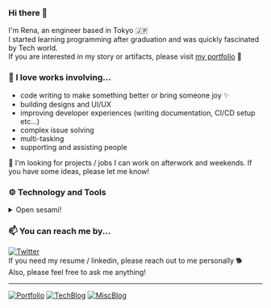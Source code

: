 ### Hi there 🐾
I'm Rena, an engineer based in Tokyo 🇯🇵  
I started learning programming after graduation and was quickly fascinated by Tech world.  
If you are interested in my story or artifacts, please visit [my portfolio](https://renamoo-portfolio.netlify.app/) 🌱

### 🌟 I love works involving...
- code writing to make something better or bring someone joy ✨
- building designs and UI/UX
- improving developer experiences (writing documentation, CI/CD setup etc...)
- complex issue solving
- multi-tasking
- supporting and assisting people

💬 I'm looking for projects / jobs I can work on afterwork and weekends. If you have some ideas, please let me know!

### ⚙️ Technology and Tools

<details>
  <summary>
    Open sesami!
  </summary>
  
  #### Frequently use
![Git](https://img.shields.io/badge/-Git-000000?style=flat&logo=git&logoColor=F05032)
![GitHub](https://img.shields.io/badge/-GitHub-000000?style=flat&logo=github&logoColor=FFFFFF)
![HTML5](https://img.shields.io/badge/-HTML5-000000?style=flat&logo=HTML5)
![CSS3](https://img.shields.io/badge/-CSS3-000000?style=flat&logo=CSS3&logoColor=007ACC)
![Scss](https://img.shields.io/badge/-Scss-000000?style=flat&logo=Sass)
![Node.js](https://img.shields.io/badge/-Node.js-000000?style=flat&logo=node.js&logoColor=339933)
![JavaScript](https://img.shields.io/badge/-JavaScript-000000?style=flat&logo=javascript)
![TypeScript](https://img.shields.io/badge/-TypeScript-000000?style=flat&logo=typescript&logoColor=007ACC)
![GCP(Serverless, Storage)](https://img.shields.io/badge/-GCP(Serverless,Storage)-000000?style=flat&logo=google-cloud)
![Angular](https://img.shields.io/badge/-Angular-000000?style=flat&logo=Angular&logoColor=F05032)

#### Occasionally use
![React](https://img.shields.io/badge/-React-000000?style=flat&logo=React&logoColor=61DAFB)
![SQL](https://img.shields.io/badge/-SQL-000000?style=flat&logo=MySQL)
![Jest](https://img.shields.io/badge/-Jest-000000?style=flat&logo=jest&logoColor=99425B)
![AWS](https://img.shields.io/badge/-AWS(Lambda,S3,APIGateway)-000000?style=flat&logo=amazon-aws&logoColor=F8971C)

#### Have used before / Have learned
![Java](https://img.shields.io/badge/-Java-000000?style=flat&logo=Java&logoColor=007396)
![Java Spring](https://img.shields.io/badge/-Spring-000000?style=flat&logo=spring&logoColor=6DB33F)
![Python3](https://img.shields.io/badge/-Python3-000000?style=flat&logo=python)
![Vue](https://img.shields.io/badge/-Vue-000000?style=flat&logo=Vue.js)
![GraphQL](https://img.shields.io/badge/-GraphQL-000000?style=flat&logo=graphql)

#### Interested in learning
![Rust](https://img.shields.io/badge/-Rust-000000?style=flat&logo=rust)
![Tailwind CSS](https://img.shields.io/badge/-TailwindCSS-000000?style=flat&logo=tailwind-css)
![Polymer](https://img.shields.io/badge/-Polymer-000000?style=flat&logo=polymer-project)
</details>

### 📫 You can reach me by...
<a href="https://twitter.com/Rena_moo" target="_blank"><img alt="Twitter" src="https://img.shields.io/badge/-@rena_moo-20A2F1?style=flat&logo=Twitter&logoColor=FFFFFF"></a>    
If you need my resume / linkedin, please reach out to me personally 🐕  
Also, please feel free to ask me anything!  

---
<a href="https://renamoo-portfolio.netlify.app/" target="_blank"><img alt="Portfolio" src="https://img.shields.io/badge/-Portfolio-B1E0E6?style=flat"></a>
<a href="https://qiita.com/rena_m" target="_blank"><img alt="TechBlog" src="https://img.shields.io/badge/-Blog(Tech,JP)-949DA5?style=flat"></a>
<a href="https://renamoo.hatenablog.com/" target="_blank"><img alt="MiscBlog" src="https://img.shields.io/badge/-Blog(Misc,JP&EN)-949DA5?style=flat"></a>

